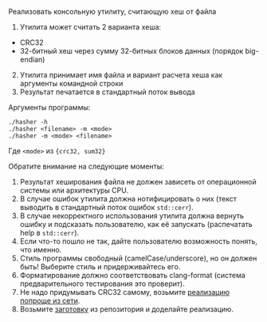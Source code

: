 Реализовать консольную утилиту, считающую хеш от файла

1. Утилита может считать 2 варианта хеша:
  * CRC32
  * 32-битный хеш через сумму 32-битных блоков данных (порядок big-endian)
2. Утилита принимает имя файла и вариант расчета хеша как аргументы командной строки
3. Результат печатается в стандартный поток вывода

Аргументы программы:

```
./hasher -h
./hasher <filename> -m <mode>
./hasher -m <mode> <filename>
```

Где `<mode>` из `{crc32, sum32}`

Обратите внимание на следующие моменты:

1. Результат хеширования файла не должен зависеть от операционной системы или архитектуры CPU.
2. В случае ошибок утилита должна нотифицировать о них (текст выводить в стандартный поток ошибок `std::cerr`).
3. В случае некорректного использования утилита должна вернуть ошибку и подсказать пользователю, как её запускать (распечатать help в `std::cerr`).
4. Если что-то пошло не так, дайте пользователю возможность понять, что именно.
5. Стиль программы свободный (camelCase/underscore), но он должен быть! Выберите стиль и придерживайтесь его.
6. Форматирование должно соответствовать clang-format (система предварительного тестирования это проверит).
7. Не надо придумывать CRC32 самому, возьмите [реализацию попроще из сети](https://habr.com/ru/post/38622/).
8. Возьмите [заготовку](https://github.com/ivafanas/cpp_shad_students/tree/master/2023/sem1/lab1_stub/hasher) из репозитория и доделайте реализацию.

